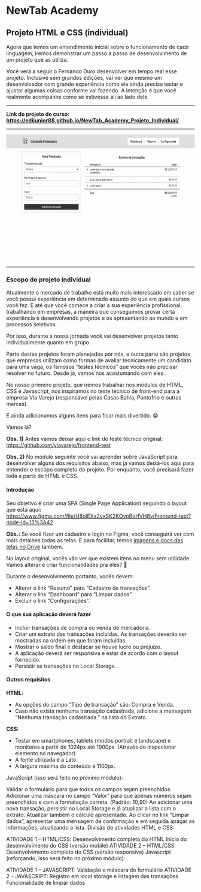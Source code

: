 <h1>NewTab Academy</h1>
<h2>Projeto HTML e CSS (individual)</h2>

<p>Agora que temos um entendimento inicial sobre o funcionamento de cada linguagem, iremos demonstrar um passo a passo de desenvolvimento de um projeto que as utiliza. </p>

<p>Você verá a seguir o Fernando Duro desenvolver em tempo real esse projeto. Inclusive sem grandes edições, vai ver que mesmo um desenvolvedor com grande experiência como ele ainda precisa testar e ajustar algumas coisas conforme vai fazendo. A intenção é que você realmente acompanhe como se estivesse ali ao lado dele.</p>

<hr>

<strong>Link do projeto do curso: <a href="https://edijunior88.github.io/NewTab_Academy_Projeto_Individual/">https://edijunior88.github.io/NewTab_Academy_Projeto_Individual/</a></strong>

<hr>

![index-readme](index-readme.gif)

<hr>

<h3>Escopo do projeto individual</h3>

<p>Atualmente o mercado de trabalho está muito mais interessado em saber se você possui experiência em determinado assunto do que em quais cursos você fez. E até que você comece a criar a sua experiência profissional, trabalhando em empresas, a maneira que conseguimos provar certa experiência é desenvolvendo projetos e os apresentando ao mundo e em processos seletivos.</p>

<p>Por isso, durante a nossa jornada você vai desenvolver projetos tanto individualmente quanto em grupo.</p>

<p>Parte destes projetos foram planejados por nós, e outra parte são projetos que empresas utilizam como formas de avaliar tecnicamente um candidato para uma vaga, os famosos “testes técnicos” que vocês irão precisar resolver no futuro. Desde já, vamos nos acostumando com eles.</p>

<p>No nosso primeiro projeto, que iremos trabalhar nos módulos de HTML, CSS e Javascript, nos inspiramos no teste técnico de front-end para a empresa Via Varejo (responsável pelas Casas Bahia, Pontofrio e outras marcas).</p>

<p>E ainda adicionamos alguns itens para ficar mais divertido. 😁</p>

<p>Vamos lá?</p>

<p><strong>Obs. 1)</strong> Antes vamos deixar aqui o link do teste técnico original: <a href="https://github.com/viavarejo/frontend-test">https://github.com/viavarejo/frontend-test</a></p>
<p><strong>Obs. 2)</strong> No módulo seguinte você vai aprender sobre JavaScript para desenvolver alguns dos requisitos abaixo, mas já vamos deixá-los aqui para entender o escopo completo do projeto. Por enquanto, você precisará fazer toda a parte de HTML e CSS.</p>

<h4>Introdução</h4>

Seu objetivo é criar uma SPA (Single Page Application) seguindo o layout que está aqui: <a href="https://www.figma.com/file/U8ojEXx2vxSK2KOvoBvHVH8y/Frontend-test?node-id=13%3A42">https://www.figma.com/file/U8ojEXx2vxSK2KOvoBvHVH8y/Frontend-test?node-id=13%3A42</a>

<p><strong>Obs.:</strong> Se você fizer um cadastro e login no Figma, você conseguirá ver com mais detalhes todas as telas. E para facilitar, temos <a href="https://drive.google.com/drive/folders/1CciOKFCSynGqcrDc5VmGCaLlFFiFrXYs">imagens e docs das telas no Drive</a> também.</p>

<p>No layout original, vocês vão ver que existem itens no menu sem utilidade. Vamos alterar e criar funcionalidades pra eles? 🙂</p>

<p>Durante o desenvolvimento portanto, vocês devem:</p>

<ul>
  <li>Alterar o link “Resumo” para “Cadastro de transações”.</li>
  <li>Alterar o link “Dashboard” para “Limpar dados”.</li>
  <li>Excluir o link “Configurações”.</li>
</ul>

<h4>O que sua aplicação deverá fazer</h4>

<ul>
  <li>Incluir transações de compra ou venda de mercadoria.</li>
  <li>Criar um extrato das transações incluídas. As transações deverão ser mostradas na ordem em que foram incluídas.</li>
  <li>Mostrar o saldo final e destacar se houve lucro ou prejuízo.</li>
  <li>A aplicação deverá ser responsiva e estar de acordo com o layout fornecido.</li>
  <li>Persistir as transações no Local Storage.</li>
</ul>

<h4>Outros requisitos</h4>

<strong>HTML:</strong>

<ul>
  <li>As opções do campo “Tipo de transação” são: Compra e Venda.</li>
  <li>Caso não exista nenhuma transação cadastrada, adicione a mensagem “Nenhuma transação cadastrada.” na lista do Extrato.</li>
</ul>

<strong>CSS:</strong>

<ul>
  <li>Testar em smartphones, tablets (modos portrait e landscape) e monitores a partir de 1024px até 1900px. (Através do inspecionar elemento no navegador)</li>
  <li>A fonte utilizada é a Lato.</li>
  <li>A largura máxima do conteúdo é 1100px.</li>
</ul>

JavaScript (isso será feito no próximo módulo):

Validar o formulário para que todos os campos sejam preenchidos.
Adicionar uma máscara no campo “Valor” para que apenas números sejam preenchidos e com a formatação correta. (Padrão: 10,90)
Ao adicionar uma nova transação, persistir no Local Storage e já atualizar a lista com o extrato. Atualizar também o cálculo apresentado.
Ao clicar no link “Limpar dados”, apresentar uma mensagem de confirmação e em seguida apagar as informações, atualizando a lista.
Divisão de atividades
HTML e CSS:

ATIVIDADE 1 – HTML/CSS:
Desenvolvimento completo do HTML
Início do desenvolvimento do CSS (versão mobile)
ATIVIDADE 2 – HTML/CSS:
Desenvolvimento completo do CSS (versão responsiva)
Javascript (reforçando, isso será feito no próximo módulo):

ATIVIDADE 1 – JAVASCRIPT:
Validação e máscara do formulário
ATIVIDADE 2 – JAVASCRIPT:
Registro em local storage e listagem das transações
Funcionalidade de limpar dados